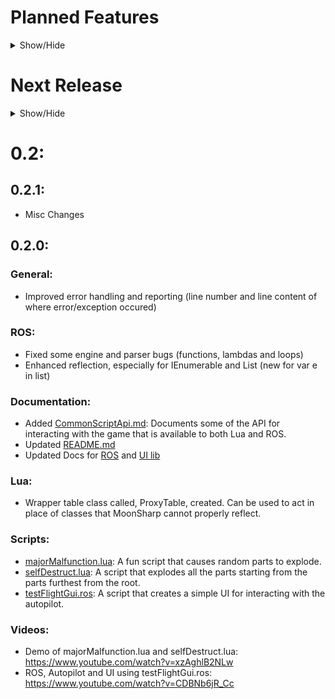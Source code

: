 # Planned Features
<details><summary>Show/Hide</summary>
  
- New user-centric system for managing scripts. Will be a file-selection dialog or the completion area will do this.
- Automatic documentation.
- ROS redesign. Allowing pause and continue features (something similar to coroutine.yield())
- Better Autopilot. Needs to handle all torque possibilities, work better with control surfaces, and probably use PIDs. I'd also like a better relative direction system that does not go wonky near the poles for polar orbits. Example: You're approaching north pole, you've specified your ship to have a heading of due north, then suddenly you reach the north pole and now instantly your ship is headed south. I'm sure there's a better way to do this.
- Editor/Repl reimplementation in new library. Hopefully allowing multiple editors/repls open at a time.
- Ability to run multiple scripts at a time and a gui to manage them.
- Lots of new user interfaces for various features built on new gui library.
- Ingame testing framework.
- Ingame debugging.
- Provide editors that can be used for editing files in contexts unrelated to our scripting engines.
- More UI library features.
</details>

# Next Release
<details><summary>Show/Hide</summary>

- Import System: `List=Import.System.Collections.Generic.List`. Using the Import system you can interact with any loaded
libraries (included loaded mods) written in C#. You should check out the licenses of those mods/libraries prior to writing any code that depends on them. However, many mods have very permissive licenses. This feature organizes all types in the namespace they are found in C#.

For Lua, the import takes generic types like `List<T>` and sets their type parameters to `typeof<object>`. So `List<T>` here became a `List<object>`.

Currently, Import only works in Lua, but in ROS you can do:
```
var list=reflect.new("System.Collections.ArrayList")
```
SImport will probably be added to ROS eventually and may be added soon.

- For Lua, All of the C# classes that were in the CommonScriptAPI will only be available through the Import system. Most are in the default namespace "". Example:
```
editor=Import.EditorLogic.fetch
ship=editor.ship
partloader=Import.PartLoader.Instance
```
KSP has a system for getting the instance of a class that sometimes involves "fetch" and sometimes uses "Instance". You have to check which one works with a given class and use that.

- Less bad autopilot. Works to some extent with control surfaces. Also can set a relative direction consisting of a heading
and pitch. This is a lot easier way to specify the direction you want it to go in. It is relative to the closest body.
Heading is degrees from north (clockwise), and pitch is degrees above the plane perpendicular to the vector connecting the vessel and the body.

```
ctrl=RedOnion.KSP.Autopilot.FlightControl
ctrl.SetRel(90,20) -- Aims ship east with a 20 degree pitch above "horizon" (by horizon I mean the plane perpendicular to the vector connecting the vessel and the body rather than the point at which the sky meets the land.)
```

- Lua no longer requires or allows "=" at start to return a value to the repl. Will automatically return the value of a lone expression entered at the repl. Note:  this only works for single expressions.
```
i> alist[0] -- works
```
```
i> alist=new(List)
alist[0] -- doesn't work
```
- Repl/Editor saves it's position, Repl visibility status, and Editor visibility status.
- Lua now has a function for constructing types into instances. Called new(). Can construct an instance of a class using a type imported using the new Import system.
```
i> List=Import.System.Collections.Generic.List
r> void
i> alist=new(List)
r> void
i> alist.Add(1)
r> void
i> alist[0]
r> 1
```

- Lua intellisense now knows whether a reference is static or an instance variable, so it no longer lists all the instance members of a class in the context of a static class reference.
</details>

# 0.2:
## 0.2.1:
- Misc Changes

## 0.2.0:
### General:
- Improved error handling and reporting (line number and line content of where error/exception occured)

### ROS:
- Fixed some engine and parser bugs (functions, lambdas and loops)
- Enhanced reflection, especially for IEnumerable and List (new for var e in list)

### Documentation:
- Added [CommonScriptApi.md](https://github.com/evandisoft/RedOnion/blob/master/CommonScriptApi.md): Documents some of the API for interacting with the game that is available to both Lua and ROS.
- Updated [README.md](README.md)
- Updated Docs for [ROS](https://github.com/evandisoft/RedOnion/blob/master/RedOnion.Script/README.md) and [UI lib](RedOnion.UI/README.md)

### Lua:
- Wrapper table class called, ProxyTable, created. Can be used to act in place of classes that MoonSharp cannot properly reflect.

### Scripts:
- [majorMalfunction.lua](https://github.com/evandisoft/RedOnion/blob/master/GameData/RedOnion/Scripts/majorMalfunction.lua): A fun script that causes random parts to explode.
- [selfDestruct.lua](https://github.com/evandisoft/RedOnion/blob/master/GameData/RedOnion/Scripts/selfDestruct.lua): A script that explodes all the parts starting from the parts furthest from the root.
- [testFlightGui.ros](https://github.com/evandisoft/RedOnion/blob/master/GameData/RedOnion/Scripts/testFlightGui.ros): A script that creates a simple UI for interacting with the autopilot.

### Videos:
- Demo of majorMalfunction.lua and selfDestruct.lua: https://www.youtube.com/watch?v=xzAghlB2NLw
- ROS, Autopilot and UI using testFlightGui.ros: https://www.youtube.com/watch?v=CDBNb6jR_Cc 
